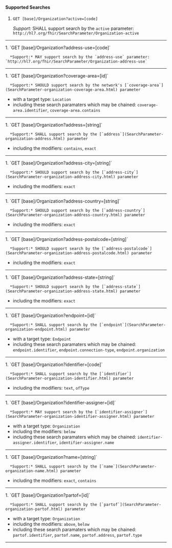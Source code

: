 #### Supported Searches

1. `GET [base]/Organization?active=[code]`

      *Support:* SHALL support search by the `active` parameter: `http://hl7.org/fhir/SearchParameter/Organization-active`
<hr />
1. `GET [base]/Organization?address-use=[code]`

      *Support:* MAY support search by the `address-use` parameter: `http://hl7.org/fhir/SearchParameter/Organization-address-use`
<hr />
1. `GET [base]/Organization?coverage-area=[id]`

      *Support:* SHOULD support search by the network's [`coverage-area`](SearchParameter-organization-coverage-area.html) parameter 
   - with a target type:  `Location`   
   - including these search paramaters which may be chained:  `coverage-area.identifier`, `coverage-area.contains` 
<hr />
1. `GET [base]/Organization?address=[string]`

      *Support:* SHALL support search by the [`address`](SearchParameter-organization-address.html) parameter  
   - including the modifiers:  `contains`, `exact`   
<hr />
1. `GET [base]/Organization?address-city=[string]`

      *Support:* SHOULD support search by the [`address-city`](SearchParameter-organization-address-city.html) parameter  
   - including the modifiers:  `exact`   
<hr />
1. `GET [base]/Organization?address-country=[string]`

      *Support:* SHOULD support search by the [`address-country`](SearchParameter-organization-address-country.html) parameter  
   - including the modifiers:  `exact`   
<hr />
1. `GET [base]/Organization?address-postalcode=[string]`

      *Support:* SHOULD support search by the [`address-postalcode`](SearchParameter-organization-address-postalcode.html) parameter
   - including the modifiers:  `exact`   
<hr />
1. `GET [base]/Organization?address-state=[string]`

      *Support:* SHOULD support search by the [`address-state`](SearchParameter-organization-address-state.html) parameter  
   - including the modifiers:  `exact`   
<hr />
1. `GET [base]/Organization?endpoint=[id]`

      *Support:* SHALL support search by the [`endpoint`](SearchParameter-organization-endpoint.html) parameter 
   - with a target type:  `Endpoint`   
   - including these search paramaters which may be chained:  `endpoint.identifier`, `endpoint.connection-type`, `endpoint.organization` 
<hr />
1. `GET [base]/Organization?identifier=[code]`

      *Support:* SHALL support search by the [`identifier`](SearchParameter-organization-identifier.html) parameter  
   - including the modifiers:  `text`, `ofType`   
<hr />
1. `GET [base]/Organization?identifier-assigner=[id]`

      *Support:* MAY support search by the [`identifier-assigner`](SearchParameter-organization-identifier-assigner.html) parameter 
   - with a target type:  `Organization` 
   - including the modifiers:  `below`  
   - including these search paramaters which may be chained:  `identifier-assigner.identifier`, `identifier-assigner.name` 
<hr />
1. `GET [base]/Organization?name=[string]`

      *Support:* SHALL support search by the [`name`](SearchParameter-organization-name.html) parameter  
   - including the modifiers:  `exact`, `contains`   
<hr />
1. `GET [base]/Organization?partof=[id]`

      *Support:* SHALL support search by the [`partof`](SearchParameter-organization-partof.html) parameter 
   - with a target type:  `Organization` 
   - including the modifiers:  `above`, `below`  
   - including these search paramaters which may be chained:  `partof.identifier`, `partof.name`, `partof.address`, `partof.type` 
<hr />